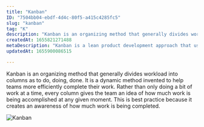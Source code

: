```yaml
---
title: "Kanban"
ID: "7504bb04-ebdf-4d4c-80f5-a415c4285fc5"
slug: "kanban"
tag: "K"
description: "Kanban is an organizing method that generally divides workload into columns as to do, doing, done. It is a dynamic method invented to help teams more efficiently complete their work. Rather than only doing a bit of work at a time, every column gives the team an idea of how much work is being accomplished at any given moment. This is best practice because it creates an awareness of how much work is being completed. "
createdAt: 1655821271488
metaDescription: "Kanban is a lean product development approach that used for following work load. "
updatedAt: 1655900086515

---
```

Kanban is an organizing method that generally divides workload into columns as to do, doing, done. It is a dynamic method invented to help teams more efficiently complete their work. Rather than only doing a bit of work at a time, every column gives the team an idea of how much work is being accomplished at any given moment. This is best practice because it creates an awareness of how much work is being completed. 

![Kanban](https://media.giphy.com/media/gXRfDlf2OuvPfyNSzR/giphy.gif)